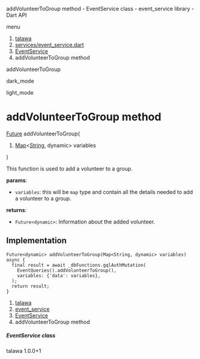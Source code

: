 




addVolunteerToGroup method - EventService class - event\_service library - Dart API







menu

1. [talawa](../../index.html)
2. [services/event\_service.dart](../../file-___home_harshil_Desktop_open-source_palisadoes_talawa_lib_services_event_service/)
3. [EventService](../../file-___home_harshil_Desktop_open-source_palisadoes_talawa_lib_services_event_service/EventService-class.html)
4. addVolunteerToGroup method

addVolunteerToGroup


dark\_mode

light\_mode




# addVolunteerToGroup method


[Future](https://api.flutter.dev/flutter/dart-core/Future-class.html)
addVolunteerToGroup(

1. [Map](https://api.flutter.dev/flutter/dart-core/Map-class.html)<[String](https://api.flutter.dev/flutter/dart-core/String-class.html), dynamic> variables

)

This function is used to add a volunteer to a group.

**params**:

* `variables`: this will be `map` type and contain all the details needed to add a volunteer to a group.

**returns**:

* `Future<dynamic>`: Information about the added volunteer.

## Implementation

```
Future<dynamic> addVolunteerToGroup(Map<String, dynamic> variables) async {
  final result = await _dbFunctions.gqlAuthMutation(
    EventQueries().addVolunteerToGroup(),
    variables: {'data': variables},
  );
  return result;
}
```

 


1. [talawa](../../index.html)
2. [event\_service](../../file-___home_harshil_Desktop_open-source_palisadoes_talawa_lib_services_event_service/)
3. [EventService](../../file-___home_harshil_Desktop_open-source_palisadoes_talawa_lib_services_event_service/EventService-class.html)
4. addVolunteerToGroup method

##### EventService class





talawa
1.0.0+1






